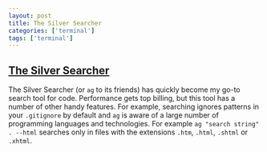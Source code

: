 ```yaml
---
layout: post
title: The Silver Searcher
categories: ['terminal']
tags: ['terminal']
---
```


## [The Silver Searcher](https://github.com/ggreer/the_silver_searcher)

The Silver Searcher (or `ag` to its friends) has quickly become my go-to search tool for code. Performance gets top billing, but this tool has a number of other handy features. For example, searching ignores patterns in your `.gitignore` by default and `ag` is aware of a large number of programming languages and technologies. For example `ag "search string" . --html` searches only in files with the extensions `.htm`, `.html`, `.shtml` or `.xhtml`.
